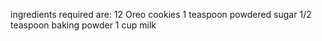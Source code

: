 ingredients required are:
12 Oreo cookies
1 teaspoon powdered sugar
1/2 teaspoon baking powder
1 cup milk
